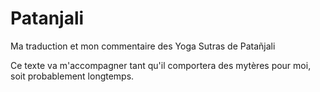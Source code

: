 # Patanjali
Ma traduction et mon commentaire des Yoga Sutras de Patañjali

Ce texte va m'accompagner tant qu'il comportera des mytères pour moi, soit probablement longtemps.
